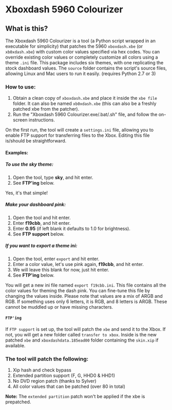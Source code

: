 # Xboxdash 5960 Colourizer

## What is this?

The Xboxdash 5960 Colourizer is a tool (a Python script wrapped in an executable for simplicity) that patches the 5960 `xboxdash.xbe` (or `xb0xdash.xbe`) with custom color values specified via hex codes. You can override existing color values or completely customize all colors using a theme `.ini` file. This package includes six themes, with one replicating the stock dashboard values. The `source` folder contains the script's source files, allowing Linux and Mac users to run it easily. (requires Python 2.7 or 3)

### How to use:

1. Obtain a clean copy of `xboxdash.xbe` and place it inside the `xbe file` folder. It can also be named `xb0xdash.xbe` (this can also be a freshly patched xbe from the patcher).
2. Run the "Xboxdash 5960 Colourizer.exe/.bat/.sh" file, and follow the on-screen instructions.

On the first run, the tool will create a `settings.ini` file, allowing you to enable FTP support for transferring files to the Xbox. Editing this file is/should be straightforward.

#### Examples:

##### To use the sky theme:
1. Open the tool, type **sky**, and hit enter.
2. See **FTP'ing** below.

Yes, it's that simple!

##### Make your dashboard pink:
1. Open the tool and hit enter.
2. Enter **f19cbb**, and hit enter.
3. Enter **0.95** (if left blank it defaults to 1.0 for brightness).
4. See **FTP support** below.

##### If you want to export a theme ini:
1. Open the tool, enter `export` and hit enter.
2. Enter a color value, let's use pink again, **f19cbb**, and hit enter.
3. We will leave this blank for now, just hit enter.
4. See **FTP'ing** below.

You will get a new ini file named `export f19cbb.ini`. This file contains all the color values for theming the dash pink. You can fine-tune this file by changing the values inside. Please note that values are a mix of ARGB and RGB. If something uses only 6 letters, it is RGB, and 8 letters is ARGB. These cannot be muddled up or have missing characters.

#### `FTP'ing`
If `FTP support` is set up, the tool will patch the `xbe` and send it to the Xbox. If not, you will get a new folder called `transfer to xbox`. Inside is the new patched `xbe` and `xboxdashdata.185ead00` folder containing the `skin.xip` if available.

### The tool will patch the following:

1. Xip hash and check bypass
2. Extended partition support (F, G, HHD0 & HHD1)
3. No DVD region patch (thanks to Sylver)
4. All color values that can be patched (over 80 in total)

**Note:**
The `extended partition` patch won't be applied if the xbe is prepatched.
